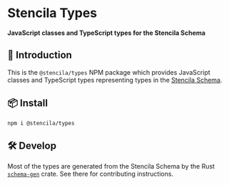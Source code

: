 # Stencila Types

**JavaScript classes and TypeScript types for the Stencila Schema**

## 👋 Introduction

This is the `@stencila/types` NPM package which provides JavaScript classes and TypeScript types representing types in the [Stencila Schema](https://github.com/stencila/stencila/tree/main/schema#readme).

## 📦 Install

```console
npm i @stencila/types
```

## 🛠️ Develop

Most of the types are generated from the Stencila Schema by the Rust [`schema-gen`](https://github.com/stencila/stencila/tree/main/rust/schema-gen#readme) crate. See there for contributing instructions.
